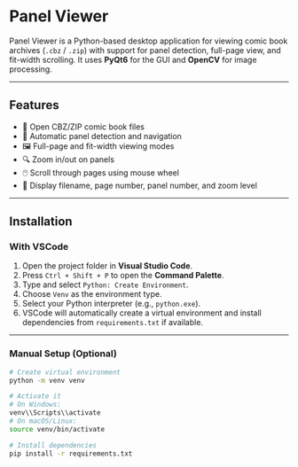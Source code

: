 # Panel Viewer

Panel Viewer is a Python-based desktop application for viewing comic book archives (`.cbz` / `.zip`) with support for panel detection, full-page view, and fit-width scrolling. It uses **PyQt6** for the GUI and **OpenCV** for image processing.

---

## Features

- 📂 Open CBZ/ZIP comic book files
- 🧠 Automatic panel detection and navigation
- 🖼️ Full-page and fit-width viewing modes
- 🔍 Zoom in/out on panels
- 🖱️ Scroll through pages using mouse wheel
- 📝 Display filename, page number, panel number, and zoom level

---

## Installation

### With VSCode

1. Open the project folder in **Visual Studio Code**.
2. Press `Ctrl + Shift + P` to open the **Command Palette**.
3. Type and select `Python: Create Environment`.
4. Choose `Venv` as the environment type.
5. Select your Python interpreter (e.g., `python.exe`).
6. VSCode will automatically create a virtual environment and install dependencies from `requirements.txt` if available.

---

### Manual Setup (Optional)

```bash
# Create virtual environment
python -m venv venv

# Activate it
# On Windows:
venv\\Scripts\\activate
# On macOS/Linux:
source venv/bin/activate

# Install dependencies
pip install -r requirements.txt
